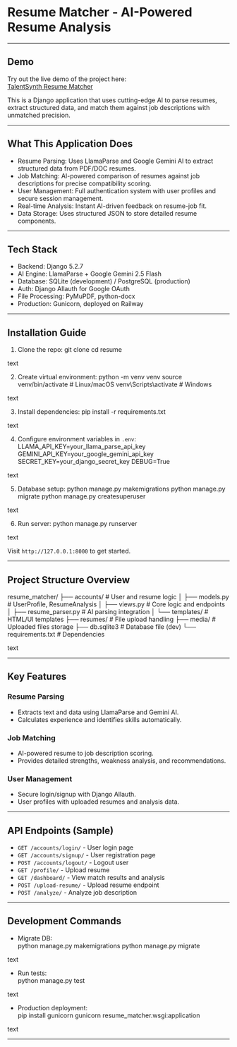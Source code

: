 # Resume Matcher - AI-Powered Resume Analysis


---
## Demo

Try out the live demo of the project here:  
[TalentSynth Resume Matcher](https://talentsynthresumermatcher-production.up.railway.app/)

This is a Django application that uses cutting-edge AI to parse resumes, extract structured data, and match them against job descriptions with unmatched precision.

---

## What This Application Does

- Resume Parsing: Uses LlamaParse and Google Gemini AI to extract structured data from PDF/DOC resumes.
- Job Matching: AI-powered comparison of resumes against job descriptions for precise compatibility scoring.
- User Management: Full authentication system with user profiles and secure session management.
- Real-time Analysis: Instant AI-driven feedback on resume-job fit.
- Data Storage: Uses structured JSON to store detailed resume components.

---

## Tech Stack

- Backend: Django 5.2.7
- AI Engine: LlamaParse + Google Gemini 2.5 Flash
- Database: SQLite (development) / PostgreSQL (production)
- Auth: Django Allauth for Google OAuth
- File Processing: PyMuPDF, python-docx
- Production: Gunicorn, deployed on Railway

---

## Installation Guide

1. Clone the repo:
git clone <your-repo-url>
cd resume

text

2. Create virtual environment:
python -m venv venv
source venv/bin/activate # Linux/macOS
venv\Scripts\activate # Windows

text

3. Install dependencies:
pip install -r requirements.txt

text

4. Configure environment variables in `.env`:
LLAMA_API_KEY=your_llama_parse_api_key
GEMINI_API_KEY=your_google_gemini_api_key
SECRET_KEY=your_django_secret_key
DEBUG=True

text

5. Database setup:
python manage.py makemigrations
python manage.py migrate
python manage.py createsuperuser

text

6. Run server:
python manage.py runserver

text

Visit `http://127.0.0.1:8000` to get started.

---

## Project Structure Overview

resume_matcher/
├── accounts/ # User and resume logic
│ ├── models.py # UserProfile, ResumeAnalysis
│ ├── views.py # Core logic and endpoints
│ ├── resume_parser.py # AI parsing integration
│ └── templates/ # HTML/UI templates
├── resumes/ # File upload handling
├── media/ # Uploaded files storage
├── db.sqlite3 # Database file (dev)
└── requirements.txt # Dependencies

text

---

## Key Features

### Resume Parsing
- Extracts text and data using LlamaParse and Gemini AI.
- Calculates experience and identifies skills automatically.

### Job Matching
- AI-powered resume to job description scoring.
- Provides detailed strengths, weakness analysis, and recommendations.

### User Management
- Secure login/signup with Django Allauth.
- User profiles with uploaded resumes and analysis data.

---

## API Endpoints (Sample)

- `GET /accounts/login/` - User login page
- `GET /accounts/signup/` - User registration page
- `POST /accounts/logout/` - Logout user
- `GET /profile/` - Upload resume
- `GET /dashboard/` - View match results and analysis
- `POST /upload-resume/` - Upload resume endpoint
- `POST /analyze/` - Analyze job description

---

## Development Commands

- Migrate DB:  
python manage.py makemigrations
python manage.py migrate

text

- Run tests:  
python manage.py test

text

- Production deployment:  
pip install gunicorn
gunicorn resume_matcher.wsgi:application

text

---





